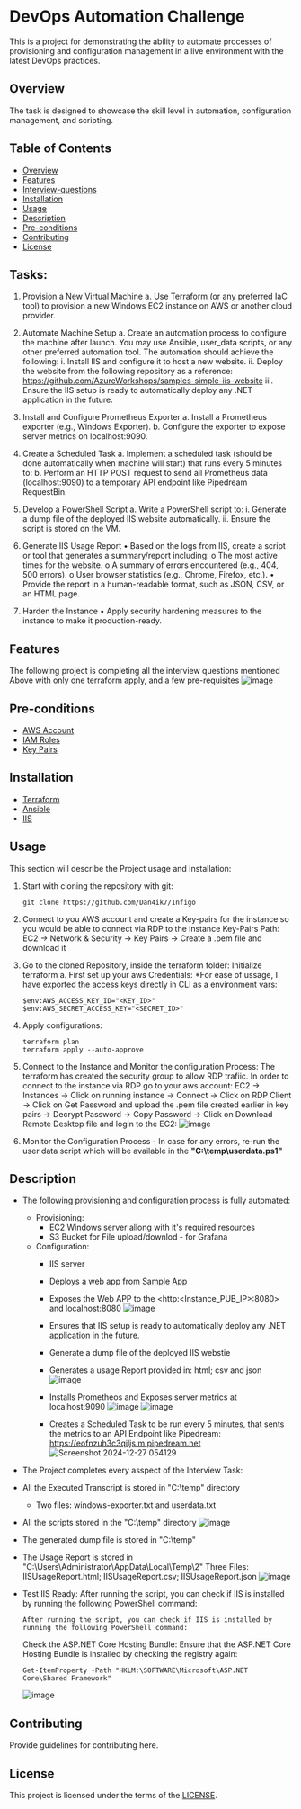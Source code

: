 # DevOps Automation Challenge
This is a project for demonstrating the ability to automate processes of provisioning and configuration management in a live environment with the latest DevOps practices.

## Overview
The task is designed to showcase the skill level in automation, configuration management, and scripting.

## Table of Contents
- [Overview](#overview)
- [Features](#features)
- [Interview-questions](#Interview-questions)
- [Installation](#installation)
- [Usage](#usage)
- [Description](#Description)
- [Pre-conditions](#pre-conditions)
- [Contributing](#contributing)
- [License](#license)

## Tasks:
1. Provision a New Virtual Machine
a. Use Terraform (or any preferred IaC tool) to provision a new Windows EC2
instance on AWS or another cloud provider.

2. Automate Machine Setup
a. Create an automation process to configure the machine after launch. You
may use Ansible, user_data scripts, or any other preferred automation tool.
The automation should achieve the following:
i. Install IIS and configure it to host a new website.
ii. Deploy the website from the following repository as a reference:
https://github.com/AzureWorkshops/samples-simple-iis-website
iii. Ensure the IIS setup is ready to automatically deploy any .NET
application in the future.
3. Install and Configure Prometheus Exporter
a. Install a Prometheus exporter (e.g., Windows Exporter).
b. Configure the exporter to expose server metrics on localhost:9090.
4. Create a Scheduled Task
a. Implement a scheduled task (should be done automatically when machine
will start) that runs every 5 minutes to:
b. Perform an HTTP POST request to send all Prometheus data
(localhost:9090) to a temporary API endpoint like Pipedream
RequestBin.
5. Develop a PowerShell Script
a. Write a PowerShell script to:
  i. Generate a dump file of the deployed IIS website automatically.
  ii. Ensure the script is stored on the VM.
6. Generate IIS Usage Report
• Based on the logs from IIS, create a script or tool that generates a summary/report
including:
o The most active times for the website.
o A summary of errors encountered (e.g., 404, 500 errors).
o User browser statistics (e.g., Chrome, Firefox, etc.).
• Provide the report in a human-readable format, such as JSON, CSV, or an HTML
page.
7. Harden the Instance
• Apply security hardening measures to the instance to make it production-ready.

## Features
The following project is completing all the interview questions mentioned Above with only one terraform apply, and a few pre-requisites
![image](https://github.com/user-attachments/assets/023f686b-7071-4c3a-9b3b-cae063a30d64)


## Pre-conditions
- [AWS Account](https://aws.amazon.com/resources/create-account/)
- [IAM Roles](https://docs.aws.amazon.com/AWSEC2/latest/UserGuide/iam-roles-for-amazon-ec2.html)
- [Key Pairs](https://docs.aws.amazon.com/AWSEC2/latest/UserGuide/ec2-key-pairs.html)


## Installation
- [Terraform](https://developer.hashicorp.com/terraform/tutorials/aws-get-started/install-cli)
- [Ansible](https://docs.ansible.com/ansible/latest/installation_guide/intro_installation.html)
- [IIS](https://learn.microsoft.com/en-us/iis/)

## Usage
This section will describe the Project usage and Installation:
  1. Start with cloning the repository with git:
     ```
     git clone https://github.com/Dan4ik7/Infigo
     ```
  2. Connect to you AWS account and create a Key-pairs for the instance so you would be able to connect via RDP to the instance
     Key-Pairs Path: EC2 -> Network & Security -> Key Pairs -> Create a .pem file and download it
  
  3. Go to the cloned Repository, inside the terraform folder: Initialize terraform
     a. First set up your aws Credentials:
        *For ease of ussage, I have exported the access keys directly in CLI as a environment vars:
        ```
        $env:AWS_ACCESS_KEY_ID="<KEY_ID>"
        $env:AWS_SECRET_ACCESS_KEY="<SECRET_ID>"
        ```
  4. Apply configurations:
      ```
      terraform plan
      terraform apply --auto-approve
      ```
  5. Connect to the Instance and Monitor the configuration Process:
     The terraform has created the security group to allow RDP trafiic. In order to connect to the instance via RDP go to your aws account:
     EC2 -> Instances -> Click on running instance -> Connect -> Click on RDP Client -> Click on Get Password and upload the .pem file created
     earlier in key pairs -> Decrypt Password -> Copy Password -> Click on Download Remote Desktop file and login to the EC2:
     ![image](https://github.com/user-attachments/assets/da3cde43-c00f-4e26-9639-7f32e091fbb5)
  6. Monitor the Configuration Process - In case for any errors, re-run the user data script which will be available in the
   **"C:\temp\userdata.ps1"**

  
## Description
- The following provisioning and configuration process is fully automated:
    - Provisioning:
      - EC2 Windows server allong with it's required resources
      - S3 Bucket for File upload/downlod - for Grafana
    - Configuration:
      - IIS server
      - Deploys a web app from [Sample App](https://github.com/AzureWorkshops/samples-simple-iis-website)
      - Exposes the Web APP to the <http:<Instance_PUB_IP>:8080> and localhost:8080
        ![image](https://github.com/user-attachments/assets/d43a65a1-052d-47fa-be64-2fd963675b24)
      - Ensures that IIS setup is ready to automatically deploy any .NET application in the future.
      - Generate a dump file of the deployed IIS webstie
      - Generates a usage Report provided in: html; csv and json
        ![image](https://github.com/user-attachments/assets/e46019c4-53fa-4758-af54-d50fc27d4051)

      - Installs Prometheos and Exposes server metrics at localhost:9090
        ![image](https://github.com/user-attachments/assets/77038dfc-7952-4319-ae96-00dc26c2fd9a)
        ![image](https://github.com/user-attachments/assets/ff036bff-884f-47e3-a720-afec06f78767)
        
      - Creates a Scheduled Task to be run every 5 minutes, that sents the metrics to an API Endpoint like Pipedream:         
        https://eofnzuh3c3qiljs.m.pipedream.net
        ![Screenshot 2024-12-27 054129](https://github.com/user-attachments/assets/34e029ec-8c6e-48fe-8cc8-97ef36c5f65b)
- The Project completes every asspect of the Interview Task:
- All the Executed Transcript is stored in "C:\temp" directory
   - Two files: windows-exporter.txt and userdata.txt
- All the scripts stored in the "C:\temp" directory
  ![image](https://github.com/user-attachments/assets/d5dce0ae-9721-47c7-b102-0449d60b74a7)
- The generated dump file is stored in "C:\temp"
- The Usage Report is stored in "C:\Users\Administrator\AppData\Local\Temp\2"
  Three Files: IISUsageReport.html; IISUsageReport.csv; IISUsageReport.json
  ![image](https://github.com/user-attachments/assets/cb9184c9-43ce-4a04-b2fa-d696b6ba2de9)

- Test IIS Ready:
  After running the script, you can check if IIS is installed by running the following PowerShell command:
  ```
  After running the script, you can check if IIS is installed by running the following PowerShell command:
  ```

  Check the ASP.NET Core Hosting Bundle: Ensure that the ASP.NET Core Hosting Bundle is installed by checking the registry again:
  ```
  Get-ItemProperty -Path "HKLM:\SOFTWARE\Microsoft\ASP.NET Core\Shared Framework"
  ```

  ![image](https://github.com/user-attachments/assets/6eb6e0fd-47ed-43ec-ba92-80b7bd0d3b24)

  

## Contributing
Provide guidelines for contributing here.

## License
This project is licensed under the terms of the [LICENSE](https://github.com/Dan4ik7/Infigo/blob/main/LICENSE).
